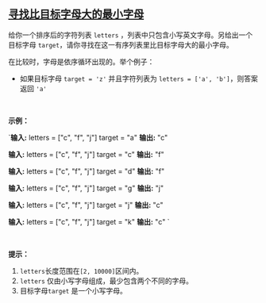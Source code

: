 ## [寻找比目标字母大的最小字母](https://leetcode-cn.com/problems/find-smallest-letter-greater-than-target/)

给你一个排序后的字符列表 `letters` ，列表中只包含小写英文字母。另给出一个目标字母 `target`，请你寻找在这一有序列表里比目标字母大的最小字母。

在比较时，字母是依序循环出现的。举个例子：

*   如果目标字母 `target = 'z'` 并且字符列表为 `letters = ['a', 'b']`，则答案返回 `'a'`

 

**示例：**

`**输入:**
letters = ["c", "f", "j"]
target = "a"
**输出:** "c"

**输入:**
letters = ["c", "f", "j"]
target = "c"
**输出:** "f"

**输入:**
letters = ["c", "f", "j"]
target = "d"
**输出:** "f"

**输入:**
letters = ["c", "f", "j"]
target = "g"
**输出:** "j"

**输入:**
letters = ["c", "f", "j"]
target = "j"
**输出:** "c"

**输入:**
letters = ["c", "f", "j"]
target = "k"
**输出:** "c"
`

 

**提示：**

1.  `letters`长度范围在`[2, 10000]`区间内。
2.  `letters` 仅由小写字母组成，最少包含两个不同的字母。
3.  目标字母`target` 是一个小写字母。